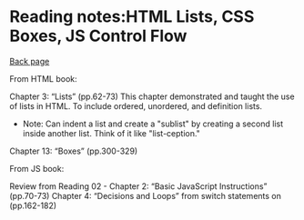 # Reading notes:HTML Lists, CSS Boxes, JS Control Flow

[Back page](README.md)

From HTML book:

Chapter 3: “Lists” (pp.62-73)
This chapter demonstrated and taught the use of lists in HTML.
To include ordered, unordered, and definition lists.

- Note: Can indent a list and create a "sublist" by creating a second list inside another list. Think of it like "list-ception."

Chapter 13: “Boxes” (pp.300-329)


From JS book:

Review from Reading 02 - Chapter 2: “Basic JavaScript Instructions” (pp.70-73)
Chapter 4: “Decisions and Loops” from switch statements on (pp.162-182)